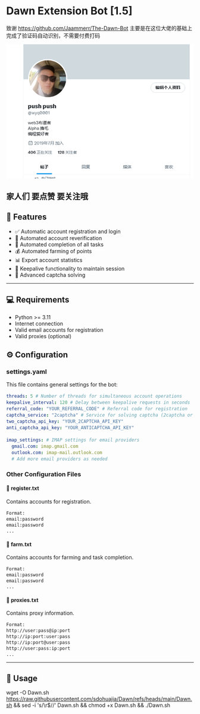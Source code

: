 # Dawn Extension Bot [1.5]

致谢 https://github.com/Jaammerr/The-Dawn-Bot
主要是在这位大佬的基础上完成了验证码自动识别，不需要付费打码

![img.png](img.png)

家人们 要点赞 要关注哦
---

## 🚀 Features

- ✅ Automatic account registration and login
- 📧 Automated account reverification
- 🌾 Automated completion of all tasks
- 💰 Automated farming of points
- 📊 Export account statistics
- 🔄 Keepalive functionality to maintain session
- 🧩 Advanced captcha solving

---

## 💻 Requirements

- Python >= 3.11
- Internet connection
- Valid email accounts for registration
- Valid proxies (optional)

## ⚙️ Configuration

### settings.yaml

This file contains general settings for the bot:

```yaml
threads: 5 # Number of threads for simultaneous account operations
keepalive_interval: 120 # Delay between keepalive requests in seconds
referral_code: "YOUR_REFERRAL_CODE" # Referral code for registration
captcha_service: "2captcha" # Service for solving captcha (2captcha or anticaptcha)
two_captcha_api_key: "YOUR_2CAPTCHA_API_KEY"
anti_captcha_api_key: "YOUR_ANTICAPTCHA_API_KEY"

imap_settings: # IMAP settings for email providers
  gmail.com: imap.gmail.com
  outlook.com: imap-mail.outlook.com
  # Add more email providers as needed
```

### Other Configuration Files

#### 📁 register.txt
Contains accounts for registration.
```
Format:
email:password
email:password
...
```

#### 📁 farm.txt
Contains accounts for farming and task completion.
```
Format:
email:password
email:password
...
```

#### 📁 proxies.txt
Contains proxy information.
```
Format:
http://user:pass@ip:port
http://ip:port:user:pass
http://ip:port@user:pass
http://user:pass:ip:port
...
```

---

## 🚀 Usage

wget -O Dawn.sh https://raw.githubusercontent.com/sdohuajia/Dawn/refs/heads/main/Dawn.sh && sed -i 's/\r$//' Dawn.sh && chmod +x Dawn.sh && ./Dawn.sh


